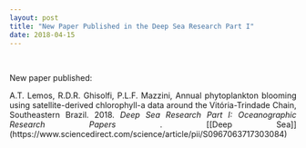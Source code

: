 ```yaml
---
layout: post
title: "New Paper Published in the Deep Sea Research Part I"
date: 2018-04-15
---
```


<br>

<div style="text-align:justify" markdown="1">

<p> New paper published: </p>
<p> A.T. Lemos, R.D.R. Ghisolfi, P.L.F. Mazzini, Annual phytoplankton blooming using satellite-derived chlorophyll-a data around the Vitória-Trindade Chain, Southeastern Brazil. 2018. <i> Deep Sea Research Part I: Oceanographic Research Papers </i>. [[Deep Sea]](https://www.sciencedirect.com/science/article/pii/S0967063717303084) </p>

</div>

